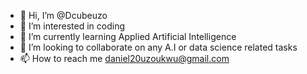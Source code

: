 - 👋 Hi, I’m @Dcubeuzo
- 👀 I’m interested in coding
- 🌱 I’m currently learning Applied Artificial Intelligence
- 💞️ I’m looking to collaborate on any A.I or data science related tasks
- 📫 How to reach me daniel20uzoukwu@gmail.com

<!---
Dcubeuzo/Dcubeuzo is a ✨ special ✨ repository because its `README.md` (this file) appears on your GitHub profile.
You can click the Preview link to take a look at your changes.
--->
